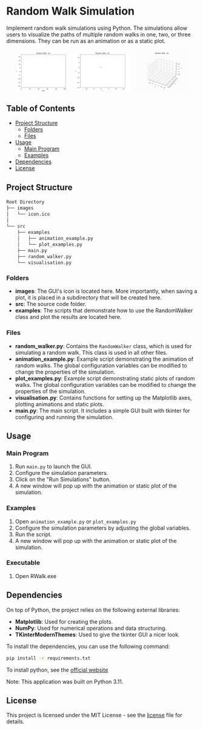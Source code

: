 # Random Walk Simulation

Implement random walk simulations using Python. The simulations allow users to visualize the paths of multiple random walks in one, two, or three dimensions. They can be run as an animation or as a static plot.

<div align=center style="display: flex; justify-content: center; gap: 1%;">
  <img src="readme_gifs/readme_1d.gif" alt="Random Walk 1D GIF" width="30%">
  <img src="readme_gifs/readme_2d.gif" alt="Random Walk 2D GIF" width="30%">
  <img src="readme_gifs/readme_3d.gif" alt="Random Walk 3D GIF" width="30%">
</div>

## Table of Contents
- [Project Structure](#project-structure)
  - [Folders](#folders)
  - [Files](#files)
- [Usage](#usage)
  - [Main Program](#main-program)
  - [Examples](#examples)
- [Dependencies](#dependencies)
- [License](#license)

## Project Structure

```
Root Directory
├── images
│   └── icon.ico
│
└── src
    ├── examples
    │   ├── animation_example.py
    │   └── plot_examples.py
    ├── main.py
    ├── random_walker.py
    └── visualisation.py
```

### Folders
- **images**: The GUI's icon is located here. More importantly, when saving a plot, it is placed in a subdirectory that will be created here.
- **src**: The source code folder.
- **examples**: The scripts that demonstrate how to use the RandomWalker class and plot the results are located here.

### Files
- **random_walker.py**: Contains the `RandomWalker` class, which is used for simulating a random walk. This class is used in all other files.
- **animation_example.py**: Example script demonstrating the animation of random walks. The global configuration variables can be modified to change the properties of the simulation.
- **plot_examples.py**: Example script demonstrating static plots of random walks. The global configuration variables can be modified to change the properties of the simulation.
- **visualisation.py**: Contains functions for setting up the Matplotlib axes, plotting animations and static plots.
- **main.py**: The main script. It includes a simple GUI built with tkinter for configuring and running the simulation.

## Usage
### Main Program
1. Run `main.py` to launch the GUI.
2. Configure the simulation parameters.
3. Click on the "Run Simulations" button.
4. A new window will pop up with the animation or static plot of the simulation.

### Examples
1. Open `animation_example.py` or `plot_examples.py`
2. Configure the simulation parameters by adjusting the global variables.
3. Run the script. 
4. A new window will pop up with the animation or static plot of the simulation.

### Executable
1. Open RWalk.exe

## Dependencies

On top of Python, the project relies on the following external libraries:

- **Matplotlib**: Used for creating the plots.
- **NumPy**: Used for numerical operations and data structuring.
- **TKinterModernThemes**: Used to give the tkinter GUI a nicer look.

To install the dependencies, you can use the following command:

```bash
pip install -r requirements.txt
```

To install python, see the [official website](https://www.python.org/downloads/)

Note: This application was built on Python 3.11.

## License

This project is licensed under the MIT License - see the [license](LICENSE.md) file for details.
